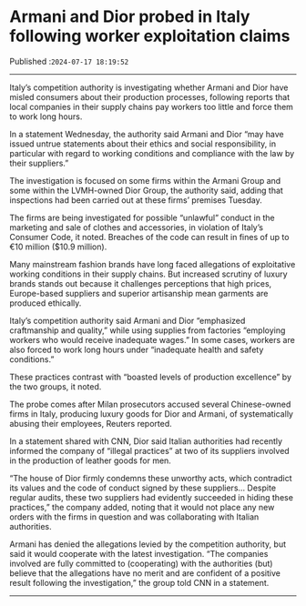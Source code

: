 # Armani and Dior probed in Italy following worker exploitation claims

Published :`2024-07-17 18:19:52`

---

Italy’s competition authority is investigating whether Armani and Dior have misled consumers about their production processes, following reports that local companies in their supply chains pay workers too little and force them to work long hours.

In a statement Wednesday, the authority said Armani and Dior “may have issued untrue statements about their ethics and social responsibility, in particular with regard to working conditions and compliance with the law by their suppliers.”

The investigation is focused on some firms within the Armani Group and some within the LVMH-owned Dior Group, the authority said, adding that inspections had been carried out at these firms’ premises Tuesday.

The firms are being investigated for possible “unlawful” conduct in the marketing and sale of clothes and accessories, in violation of Italy’s Consumer Code, it noted. Breaches of the code can result in fines of up to €10 million ($10.9 million).

Many mainstream fashion brands have long faced allegations of exploitative working conditions in their supply chains. But increased scrutiny of luxury brands stands out because it challenges perceptions that high prices, Europe-based suppliers and superior artisanship mean garments are produced ethically.

Italy’s competition authority said Armani and Dior “emphasized craftmanship and quality,” while using supplies from factories “employing workers who would receive inadequate wages.” In some cases, workers are also forced to work long hours under “inadequate health and safety conditions.”

These practices contrast with “boasted levels of production excellence” by the two groups, it noted.

The probe comes after Milan prosecutors accused several Chinese-owned firms in Italy, producing luxury goods for Dior and Armani, of systematically abusing their employees, Reuters reported.

In a statement shared with CNN, Dior said Italian authorities had recently informed the company of “illegal practices” at two of its suppliers involved in the production of leather goods for men.

“The house of Dior firmly condemns these unworthy acts, which contradict its values and the code of conduct signed by these suppliers… Despite regular audits, these two suppliers had evidently succeeded in hiding these practices,” the company added, noting that it would not place any new orders with the firms in question and was collaborating with Italian authorities.

Armani has denied the allegations levied by the competition authority, but said it would cooperate with the latest investigation. “The companies involved are fully committed to (cooperating) with the authorities (but) believe that the allegations have no merit and are confident of a positive result following the investigation,” the group told CNN in a statement.

---

